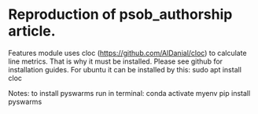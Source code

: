 # Reproduction of psob_authorship article.

Features module uses cloc (https://github.com/AlDanial/cloc) to calculate line metrics.
That is why it must be installed. Please see github for installation guides.
For ubuntu it can be installed by this: sudo apt install cloc

Notes:
to install pyswarms run in terminal:
conda activate myenv
pip install pyswarms
